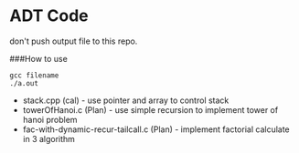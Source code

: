 # ADT Code

don't push output file to this repo.

###How to use
```
gcc filename
./a.out
````

- stack.cpp (cal) - use pointer and array to control stack
- towerOfHanoi.c (Plan) - use simple recursion to implement tower of hanoi problem
- fac-with-dynamic-recur-tailcall.c (Plan) - implement factorial calculate in 3 algorithm
